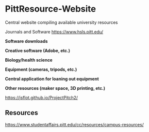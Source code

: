 # PittResource-Website
Central website compiling available university resources

Journals and Software
  https://www.hsls.pitt.edu/

  **Software downloads**

  **Creative software (Adobe, etc.)**

  **Biology/health science**

  **Equipment (cameras, tripods, etc.)**

  **Central application for loaning out equipment**

  **Other resources (maker space, 3D printing, etc.)**

https://jsflot.github.io/ProjectPitch2/

## Resources
https://www.studentaffairs.pitt.edu/cc/resources/campus-resources/
